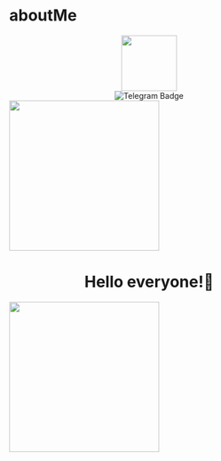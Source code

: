 # aboutMe
<div>
  <div id="header" align="center">
      <img src="https://media.giphy.com/media/v1.Y2lkPTc5MGI3NjExYzl5bHM0MHQwaXY3MzF1azZ2Nzk2YXY5azd3eDZmdjJoeHZ6OTJwbiZlcD12MV9pbnRlcm5hbF9naWZfYnlfaWQmY3Q9Zw/HWehYolY2YK8WOdCcE/giphy.gif" width="100"/>
    </div>
    <div id="badges" align="center">
      <img src="https://img.shields.io/badge/Telegram-blue?style=for-the-badge&logo=telegram&logoColor=white" alt="Telegram Badge"/>
  </div>
  <div>
    <img src="https://media.giphy.com/media/xT9IgG50Fb7Mi0prBC/giphy.gif" width="270"/>
    <h1 font-size=40px align="center">
      Hello everyone!🫶
    </h1>
    <img src="https://media.giphy.com/media/xT9IgG50Fb7Mi0prBC/giphy.gif" width="270"/>
      
  </div>
</div>
